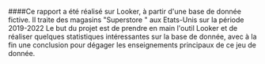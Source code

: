 ####Ce rapport a été réalisé sur Looker, à partir d'une base de donnée fictive. Il traite des magasins "Superstore " aux Etats-Unis sur la période 2019-2022
Le but du projet est de prendre en main l'outil Looker et de réaliser quelques statistiques intéressantes sur la base de donnée, avec à la fin une conclusion pour dégager les enseignements principaux de ce jeu de donnée.
